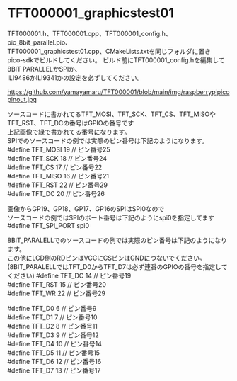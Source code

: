 # TFT000001_graphicstest01

TFT000001.h、TFT000001.cpp、TFT000001_config.h、pio_8bit_parallel.pio、  
TFT000001_graphicstest01.cpp、CMakeLists.txtを同じフォルダに置き  
pico-sdkでビルドしてください。
ビルド前にTFT000001_config.hを編集して8BIT PARALLELかSPIか、  
ILI9486かILI9341かの設定を必ずしてください。  

https://github.com/yamayamaru/TFT000001/blob/main/img/raspberrypipicopinout.jpg

ソースコードに書かれてるTFT_MOSI、TFT_SCK、TFT_CS、TFT_MISOやTFT_RST、TFT_DCの番号はGPIOの番号です  
上記画像で緑で書かれてる番号になります。    
SPIでのソースコードの例では実際のピン番号は下記のようになります。  
#define TFT_MOSI 19    // ピン番号25  
#define TFT_SCK  18    // ピン番号24  
#define TFT_CS   17    // ピン番号22  
#define TFT_MISO 16    // ピン番号21  
#define TFT_RST  22    // ピン番号29  
#define TFT_DC   20    // ピン番号26  

画像からGP19、GP18、GP17、GP16のSPIはSPI0なので  
ソースコードの例ではSPIのポート番号は下記のようにspi0を指定してます  
#define TFT_SPI_PORT  spi0  

8BIT_PARALELLでのソースコードの例では実際のピン番号は下記のようになります。  
この他にLCD側のRDピンはVCCにCSピンはGNDにつないでください。  
(8BIT_PARALELLではTFT_D0からTFT_D7は必ず連番のGPIOの番号を指定してください)
  #define TFT_DC   14    // ピン番号19  
  #define TFT_RST  15    // ピン番号20  
  #define TFT_WR   22    // ピン番号29  

  #define TFT_D0    6    // ピン番号9  
  #define TFT_D1    7    // ピン番号10  
  #define TFT_D2    8    // ピン番号11  
  #define TFT_D3    9    // ピン番号12  
  #define TFT_D4   10    // ピン番号14  
  #define TFT_D5   11    // ピン番号15  
  #define TFT_D6   12    // ピン番号16  
  #define TFT_D7   13    // ピン番号17  
